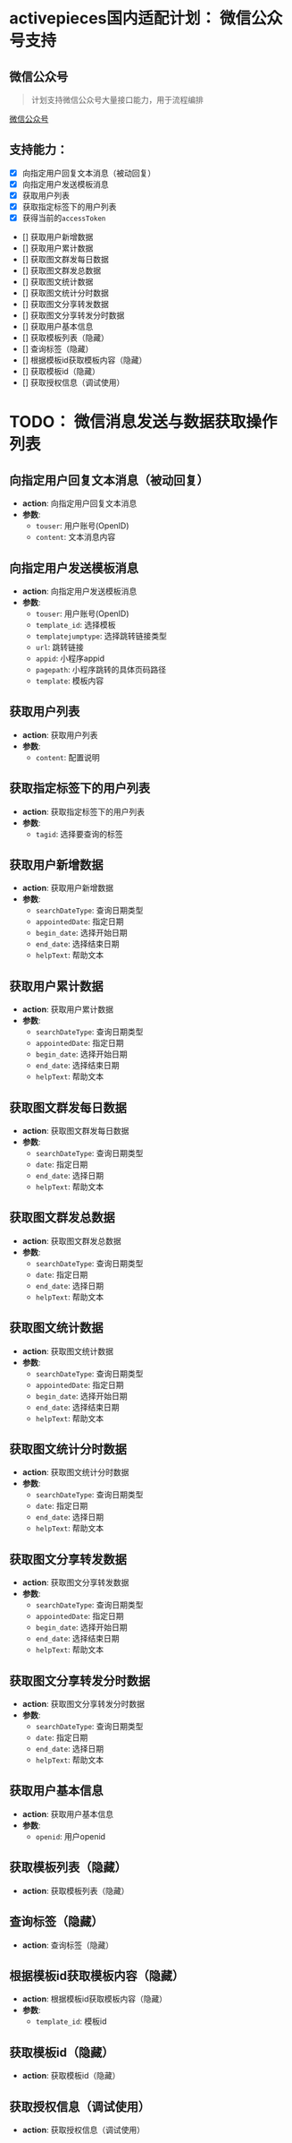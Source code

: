 # activepieces国内适配计划： 微信公众号支持

## 微信公众号
> 计划支持微信公众号大量接口能力，用于流程编排


[微信公众号](https://developers.weixin.qq.com/doc/offiaccount/Basic_Information/Access_Overview.html)






## 支持能力：
- [x] 向指定用户回复文本消息（被动回复）
- [x] 向指定用户发送模板消息
- [x] 获取用户列表
- [x] 获取指定标签下的用户列表
- [x] 获得当前的`accessToken`
- [] 获取用户新增数据
- [] 获取用户累计数据
- [] 获取图文群发每日数据
- [] 获取图文群发总数据
- [] 获取图文统计数据
- [] 获取图文统计分时数据
- [] 获取图文分享转发数据
- [] 获取图文分享转发分时数据
- [] 获取用户基本信息
- [] 获取模板列表（隐藏）
- [] 查询标签（隐藏）
- [] 根据模板id获取模板内容（隐藏）
- [] 获取模板id（隐藏）
- [] 获取授权信息（调试使用）


# TODO： 微信消息发送与数据获取操作列表

## 向指定用户回复文本消息（被动回复）
- **action**: 向指定用户回复文本消息
- **参数**:
  - `touser`: 用户账号(OpenID)
  - `content`: 文本消息内容

## 向指定用户发送模板消息
- **action**: 向指定用户发送模板消息
- **参数**:
  - `touser`: 用户账号(OpenID)
  - `template_id`: 选择模板
  - `templatejumptype`: 选择跳转链接类型
  - `url`: 跳转链接
  - `appid`: 小程序appid
  - `pagepath`: 小程序跳转的具体页码路径
  - `template`: 模板内容
 

## 获取用户列表
- **action**: 获取用户列表
- **参数**:
  - `content`: 配置说明

## 获取指定标签下的用户列表
- **action**: 获取指定标签下的用户列表
- **参数**:
  - `tagid`: 选择要查询的标签

## 获取用户新增数据
- **action**: 获取用户新增数据
- **参数**:
  - `searchDateType`: 查询日期类型
  - `appointedDate`: 指定日期
  - `begin_date`: 选择开始日期
  - `end_date`: 选择结束日期
  - `helpText`: 帮助文本

## 获取用户累计数据
- **action**: 获取用户累计数据
- **参数**:
  - `searchDateType`: 查询日期类型
  - `appointedDate`: 指定日期
  - `begin_date`: 选择开始日期
  - `end_date`: 选择结束日期
  - `helpText`: 帮助文本

## 获取图文群发每日数据
- **action**: 获取图文群发每日数据
- **参数**:
  - `searchDateType`: 查询日期类型
  - `date`: 指定日期
  - `end_date`: 选择日期
  - `helpText`: 帮助文本

## 获取图文群发总数据
- **action**: 获取图文群发总数据
- **参数**:
  - `searchDateType`: 查询日期类型
  - `date`: 指定日期
  - `end_date`: 选择日期
  - `helpText`: 帮助文本

## 获取图文统计数据
- **action**: 获取图文统计数据
- **参数**:
  - `searchDateType`: 查询日期类型
  - `appointedDate`: 指定日期
  - `begin_date`: 选择开始日期
  - `end_date`: 选择结束日期
  - `helpText`: 帮助文本

## 获取图文统计分时数据
- **action**: 获取图文统计分时数据
- **参数**:
  - `searchDateType`: 查询日期类型
  - `date`: 指定日期
  - `end_date`: 选择日期
  - `helpText`: 帮助文本

## 获取图文分享转发数据
- **action**: 获取图文分享转发数据
- **参数**:
  - `searchDateType`: 查询日期类型
  - `appointedDate`: 指定日期
  - `begin_date`: 选择开始日期
  - `end_date`: 选择结束日期
  - `helpText`: 帮助文本

## 获取图文分享转发分时数据
- **action**: 获取图文分享转发分时数据
- **参数**:
  - `searchDateType`: 查询日期类型
  - `date`: 指定日期
  - `end_date`: 选择日期
  - `helpText`: 帮助文本

## 获取用户基本信息
- **action**: 获取用户基本信息
- **参数**:
  - `openid`: 用户openid

## 获取模板列表（隐藏）
- **action**: 获取模板列表（隐藏）

## 查询标签（隐藏）
- **action**: 查询标签（隐藏）

## 根据模板id获取模板内容（隐藏）
- **action**: 根据模板id获取模板内容（隐藏）
- **参数**:
  - `template_id`: 模板id

## 获取模板id（隐藏）
- **action**: 获取模板id（隐藏）

## 获取授权信息（调试使用）
- **action**: 获取授权信息（调试使用）